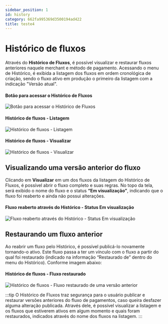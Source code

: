 ```yaml
---
sidebar_position: 1
id: history
category: 662fa995369d3500194ad422
title: teste4
---
```


# Histórico de fluxos

Através do **Histórico de Fluxos**, é possível visualizar e restaurar fluxos anteriores naquele merchant e método de pagamento. Acessando o menu de Histórico, é exibida a listagem dos fluxos em ordem cronológica de criação, sendo o fluxo ativo em produção o primeiro da listagem com a indicação "Versão atual".

#### Botão para acessar o Histórico de Fluxos

![Botão para acessar o Histórico de Fluxos](/img/flow-guide/historic/historic.png)

#### Histórico de fluxos - Listagem

![Histórico de fluxos - Listagem](/img/flow-guide/historic/flows-list.png)

#### Histórico de fluxos - Visualizar

![Histórico de fluxos - Visualizar](/img/flow-guide/historic/historic-version.png)

## Visualizando uma versão anterior do fluxo

Clicando em **Visualizar** em um dos fluxos da listagem do Histórico de Fluxos, é possível abrir o fluxo completo e suas regras. No topo da tela, será exibido o nome do fluxo e o status **“Em visualização”**, indicando que o fluxo foi reaberto e ainda não possui alterações.

#### Fluxo reaberto através do Histórico - Status Em visualização

![Fluxo reaberto através do Histórico - Status Em visualização](/img/flow-guide/historic/reopened-flow.png)

## Restaurando um fluxo anterior

Ao reabrir um fluxo pelo Histórico, é possível publicá-lo novamente tornando-o ativo. Este fluxo passa a ter um vínculo com o fluxo a partir do qual foi restaurado (indicado na informação “Restaurado de” dentro do menu do Histórico). Conforme imagem abaixo:

#### Histórico de fluxos - Fluxo restaurado

![Histórico de fluxos - Fluxo restaurado de uma versão anterior](/img/flow-guide/historic/restored-flow.png)

:::tip
O Histórico de Fluxos traz segurança para o usuário publicar e restaurar versões anteriores do fluxo de pagamentos, caso queira desfazer alguma alteração publicada. Através dele, é possível visualizar a listagem e os fluxos que estiverem ativos em algum momento e quais foram restaurados, indicados através do nome dos fluxos na listagem.
:::
